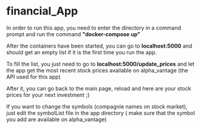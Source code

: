 # financial_App

In order to run this app, you need to enter the directory in a command prompt and run the command __"docker-compose up"__

After the containers have been started, you can go to __localhost:5000__ and should get an empty list if it is the first time you run the app.

To fill the list, you just need to go to __localhost:5000/update_prices__ and let the app get the most recent stock prices available on alpha_vantage 
(the API used for this app)

After it, you can go back to the main page, reload and here are your stock prices for your next investment ;)

If you want to change the symbols (compagnie names on stock market), just edit the symbolList file in the app directory ( make sure that the symbol you add are available
on alpha_vantage)
